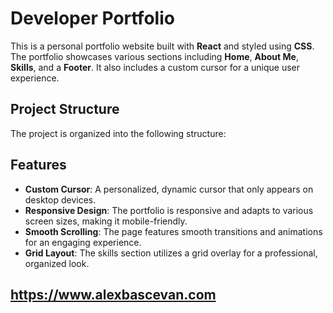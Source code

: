 # Developer Portfolio

This is a personal portfolio website built with **React** and styled using **CSS**. The portfolio showcases various sections including **Home**, **About Me**, **Skills**, and a **Footer**. It also includes a custom cursor for a unique user experience.

## Project Structure

The project is organized into the following structure:


## Features

- **Custom Cursor**: A personalized, dynamic cursor that only appears on desktop devices.
- **Responsive Design**: The portfolio is responsive and adapts to various screen sizes, making it mobile-friendly.
- **Smooth Scrolling**: The page features smooth transitions and animations for an engaging experience.
- **Grid Layout**: The skills section utilizes a grid overlay for a professional, organized look.

## https://www.alexbascevan.com